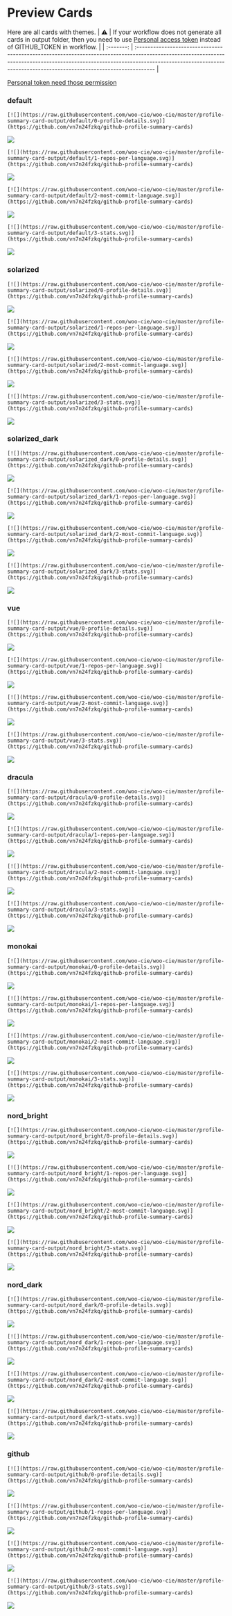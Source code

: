 
# Preview Cards

Here are all cards with themes.
| :warning: | If your workflow does not generate all cards in output folder, then you need to use [Personal access token](https://docs.github.com/en/actions/configuring-and-managing-workflows/creating-and-storing-encrypted-secrets) instead of GITHUB_TOKEN in workflow. |
| :-------: | :------------------------------------------------------------------------------------------------------------------------------------------------------------------------------------------------------------------------------------------------ |

[Personal token need those permission](https://github.com/vn7n24fzkq/github-profile-summary-cards/wiki/Personal-access-token-permissions)


### default


```
[![](https://raw.githubusercontent.com/woo-cie/woo-cie/master/profile-summary-card-output/default/0-profile-details.svg)](https://github.com/vn7n24fzkq/github-profile-summary-cards)
```
![](https://raw.githubusercontent.com/woo-cie/woo-cie/master/profile-summary-card-output/default/0-profile-details.svg)


```
[![](https://raw.githubusercontent.com/woo-cie/woo-cie/master/profile-summary-card-output/default/1-repos-per-language.svg)](https://github.com/vn7n24fzkq/github-profile-summary-cards)
```
![](https://raw.githubusercontent.com/woo-cie/woo-cie/master/profile-summary-card-output/default/1-repos-per-language.svg)


```
[![](https://raw.githubusercontent.com/woo-cie/woo-cie/master/profile-summary-card-output/default/2-most-commit-language.svg)](https://github.com/vn7n24fzkq/github-profile-summary-cards)
```
![](https://raw.githubusercontent.com/woo-cie/woo-cie/master/profile-summary-card-output/default/2-most-commit-language.svg)


```
[![](https://raw.githubusercontent.com/woo-cie/woo-cie/master/profile-summary-card-output/default/3-stats.svg)](https://github.com/vn7n24fzkq/github-profile-summary-cards)
```
![](https://raw.githubusercontent.com/woo-cie/woo-cie/master/profile-summary-card-output/default/3-stats.svg)


### solarized


```
[![](https://raw.githubusercontent.com/woo-cie/woo-cie/master/profile-summary-card-output/solarized/0-profile-details.svg)](https://github.com/vn7n24fzkq/github-profile-summary-cards)
```
![](https://raw.githubusercontent.com/woo-cie/woo-cie/master/profile-summary-card-output/solarized/0-profile-details.svg)


```
[![](https://raw.githubusercontent.com/woo-cie/woo-cie/master/profile-summary-card-output/solarized/1-repos-per-language.svg)](https://github.com/vn7n24fzkq/github-profile-summary-cards)
```
![](https://raw.githubusercontent.com/woo-cie/woo-cie/master/profile-summary-card-output/solarized/1-repos-per-language.svg)


```
[![](https://raw.githubusercontent.com/woo-cie/woo-cie/master/profile-summary-card-output/solarized/2-most-commit-language.svg)](https://github.com/vn7n24fzkq/github-profile-summary-cards)
```
![](https://raw.githubusercontent.com/woo-cie/woo-cie/master/profile-summary-card-output/solarized/2-most-commit-language.svg)


```
[![](https://raw.githubusercontent.com/woo-cie/woo-cie/master/profile-summary-card-output/solarized/3-stats.svg)](https://github.com/vn7n24fzkq/github-profile-summary-cards)
```
![](https://raw.githubusercontent.com/woo-cie/woo-cie/master/profile-summary-card-output/solarized/3-stats.svg)


### solarized_dark


```
[![](https://raw.githubusercontent.com/woo-cie/woo-cie/master/profile-summary-card-output/solarized_dark/0-profile-details.svg)](https://github.com/vn7n24fzkq/github-profile-summary-cards)
```
![](https://raw.githubusercontent.com/woo-cie/woo-cie/master/profile-summary-card-output/solarized_dark/0-profile-details.svg)


```
[![](https://raw.githubusercontent.com/woo-cie/woo-cie/master/profile-summary-card-output/solarized_dark/1-repos-per-language.svg)](https://github.com/vn7n24fzkq/github-profile-summary-cards)
```
![](https://raw.githubusercontent.com/woo-cie/woo-cie/master/profile-summary-card-output/solarized_dark/1-repos-per-language.svg)


```
[![](https://raw.githubusercontent.com/woo-cie/woo-cie/master/profile-summary-card-output/solarized_dark/2-most-commit-language.svg)](https://github.com/vn7n24fzkq/github-profile-summary-cards)
```
![](https://raw.githubusercontent.com/woo-cie/woo-cie/master/profile-summary-card-output/solarized_dark/2-most-commit-language.svg)


```
[![](https://raw.githubusercontent.com/woo-cie/woo-cie/master/profile-summary-card-output/solarized_dark/3-stats.svg)](https://github.com/vn7n24fzkq/github-profile-summary-cards)
```
![](https://raw.githubusercontent.com/woo-cie/woo-cie/master/profile-summary-card-output/solarized_dark/3-stats.svg)


### vue


```
[![](https://raw.githubusercontent.com/woo-cie/woo-cie/master/profile-summary-card-output/vue/0-profile-details.svg)](https://github.com/vn7n24fzkq/github-profile-summary-cards)
```
![](https://raw.githubusercontent.com/woo-cie/woo-cie/master/profile-summary-card-output/vue/0-profile-details.svg)


```
[![](https://raw.githubusercontent.com/woo-cie/woo-cie/master/profile-summary-card-output/vue/1-repos-per-language.svg)](https://github.com/vn7n24fzkq/github-profile-summary-cards)
```
![](https://raw.githubusercontent.com/woo-cie/woo-cie/master/profile-summary-card-output/vue/1-repos-per-language.svg)


```
[![](https://raw.githubusercontent.com/woo-cie/woo-cie/master/profile-summary-card-output/vue/2-most-commit-language.svg)](https://github.com/vn7n24fzkq/github-profile-summary-cards)
```
![](https://raw.githubusercontent.com/woo-cie/woo-cie/master/profile-summary-card-output/vue/2-most-commit-language.svg)


```
[![](https://raw.githubusercontent.com/woo-cie/woo-cie/master/profile-summary-card-output/vue/3-stats.svg)](https://github.com/vn7n24fzkq/github-profile-summary-cards)
```
![](https://raw.githubusercontent.com/woo-cie/woo-cie/master/profile-summary-card-output/vue/3-stats.svg)


### dracula


```
[![](https://raw.githubusercontent.com/woo-cie/woo-cie/master/profile-summary-card-output/dracula/0-profile-details.svg)](https://github.com/vn7n24fzkq/github-profile-summary-cards)
```
![](https://raw.githubusercontent.com/woo-cie/woo-cie/master/profile-summary-card-output/dracula/0-profile-details.svg)


```
[![](https://raw.githubusercontent.com/woo-cie/woo-cie/master/profile-summary-card-output/dracula/1-repos-per-language.svg)](https://github.com/vn7n24fzkq/github-profile-summary-cards)
```
![](https://raw.githubusercontent.com/woo-cie/woo-cie/master/profile-summary-card-output/dracula/1-repos-per-language.svg)


```
[![](https://raw.githubusercontent.com/woo-cie/woo-cie/master/profile-summary-card-output/dracula/2-most-commit-language.svg)](https://github.com/vn7n24fzkq/github-profile-summary-cards)
```
![](https://raw.githubusercontent.com/woo-cie/woo-cie/master/profile-summary-card-output/dracula/2-most-commit-language.svg)


```
[![](https://raw.githubusercontent.com/woo-cie/woo-cie/master/profile-summary-card-output/dracula/3-stats.svg)](https://github.com/vn7n24fzkq/github-profile-summary-cards)
```
![](https://raw.githubusercontent.com/woo-cie/woo-cie/master/profile-summary-card-output/dracula/3-stats.svg)


### monokai


```
[![](https://raw.githubusercontent.com/woo-cie/woo-cie/master/profile-summary-card-output/monokai/0-profile-details.svg)](https://github.com/vn7n24fzkq/github-profile-summary-cards)
```
![](https://raw.githubusercontent.com/woo-cie/woo-cie/master/profile-summary-card-output/monokai/0-profile-details.svg)


```
[![](https://raw.githubusercontent.com/woo-cie/woo-cie/master/profile-summary-card-output/monokai/1-repos-per-language.svg)](https://github.com/vn7n24fzkq/github-profile-summary-cards)
```
![](https://raw.githubusercontent.com/woo-cie/woo-cie/master/profile-summary-card-output/monokai/1-repos-per-language.svg)


```
[![](https://raw.githubusercontent.com/woo-cie/woo-cie/master/profile-summary-card-output/monokai/2-most-commit-language.svg)](https://github.com/vn7n24fzkq/github-profile-summary-cards)
```
![](https://raw.githubusercontent.com/woo-cie/woo-cie/master/profile-summary-card-output/monokai/2-most-commit-language.svg)


```
[![](https://raw.githubusercontent.com/woo-cie/woo-cie/master/profile-summary-card-output/monokai/3-stats.svg)](https://github.com/vn7n24fzkq/github-profile-summary-cards)
```
![](https://raw.githubusercontent.com/woo-cie/woo-cie/master/profile-summary-card-output/monokai/3-stats.svg)


### nord_bright


```
[![](https://raw.githubusercontent.com/woo-cie/woo-cie/master/profile-summary-card-output/nord_bright/0-profile-details.svg)](https://github.com/vn7n24fzkq/github-profile-summary-cards)
```
![](https://raw.githubusercontent.com/woo-cie/woo-cie/master/profile-summary-card-output/nord_bright/0-profile-details.svg)


```
[![](https://raw.githubusercontent.com/woo-cie/woo-cie/master/profile-summary-card-output/nord_bright/1-repos-per-language.svg)](https://github.com/vn7n24fzkq/github-profile-summary-cards)
```
![](https://raw.githubusercontent.com/woo-cie/woo-cie/master/profile-summary-card-output/nord_bright/1-repos-per-language.svg)


```
[![](https://raw.githubusercontent.com/woo-cie/woo-cie/master/profile-summary-card-output/nord_bright/2-most-commit-language.svg)](https://github.com/vn7n24fzkq/github-profile-summary-cards)
```
![](https://raw.githubusercontent.com/woo-cie/woo-cie/master/profile-summary-card-output/nord_bright/2-most-commit-language.svg)


```
[![](https://raw.githubusercontent.com/woo-cie/woo-cie/master/profile-summary-card-output/nord_bright/3-stats.svg)](https://github.com/vn7n24fzkq/github-profile-summary-cards)
```
![](https://raw.githubusercontent.com/woo-cie/woo-cie/master/profile-summary-card-output/nord_bright/3-stats.svg)


### nord_dark


```
[![](https://raw.githubusercontent.com/woo-cie/woo-cie/master/profile-summary-card-output/nord_dark/0-profile-details.svg)](https://github.com/vn7n24fzkq/github-profile-summary-cards)
```
![](https://raw.githubusercontent.com/woo-cie/woo-cie/master/profile-summary-card-output/nord_dark/0-profile-details.svg)


```
[![](https://raw.githubusercontent.com/woo-cie/woo-cie/master/profile-summary-card-output/nord_dark/1-repos-per-language.svg)](https://github.com/vn7n24fzkq/github-profile-summary-cards)
```
![](https://raw.githubusercontent.com/woo-cie/woo-cie/master/profile-summary-card-output/nord_dark/1-repos-per-language.svg)


```
[![](https://raw.githubusercontent.com/woo-cie/woo-cie/master/profile-summary-card-output/nord_dark/2-most-commit-language.svg)](https://github.com/vn7n24fzkq/github-profile-summary-cards)
```
![](https://raw.githubusercontent.com/woo-cie/woo-cie/master/profile-summary-card-output/nord_dark/2-most-commit-language.svg)


```
[![](https://raw.githubusercontent.com/woo-cie/woo-cie/master/profile-summary-card-output/nord_dark/3-stats.svg)](https://github.com/vn7n24fzkq/github-profile-summary-cards)
```
![](https://raw.githubusercontent.com/woo-cie/woo-cie/master/profile-summary-card-output/nord_dark/3-stats.svg)


### github


```
[![](https://raw.githubusercontent.com/woo-cie/woo-cie/master/profile-summary-card-output/github/0-profile-details.svg)](https://github.com/vn7n24fzkq/github-profile-summary-cards)
```
![](https://raw.githubusercontent.com/woo-cie/woo-cie/master/profile-summary-card-output/github/0-profile-details.svg)


```
[![](https://raw.githubusercontent.com/woo-cie/woo-cie/master/profile-summary-card-output/github/1-repos-per-language.svg)](https://github.com/vn7n24fzkq/github-profile-summary-cards)
```
![](https://raw.githubusercontent.com/woo-cie/woo-cie/master/profile-summary-card-output/github/1-repos-per-language.svg)


```
[![](https://raw.githubusercontent.com/woo-cie/woo-cie/master/profile-summary-card-output/github/2-most-commit-language.svg)](https://github.com/vn7n24fzkq/github-profile-summary-cards)
```
![](https://raw.githubusercontent.com/woo-cie/woo-cie/master/profile-summary-card-output/github/2-most-commit-language.svg)


```
[![](https://raw.githubusercontent.com/woo-cie/woo-cie/master/profile-summary-card-output/github/3-stats.svg)](https://github.com/vn7n24fzkq/github-profile-summary-cards)
```
![](https://raw.githubusercontent.com/woo-cie/woo-cie/master/profile-summary-card-output/github/3-stats.svg)

